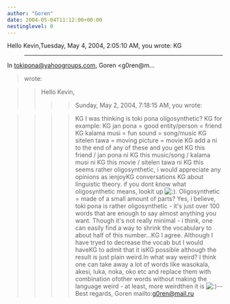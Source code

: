 ```yaml
---
author: "Goren"
date: 2004-05-04T11:12:00+00:00
nestinglevel: 0
---
```

Hello Kevin,Tuesday, May 4, 2004, 2:05:10 AM, you wrote:
KG
> ---
 In [tokipona@yahoogroups.com](mailto://tokipona@yahoogroups.com), Goren <g0ren@m...
> wrote:

>> Hello Kevin,
>>>> Sunday, May 2, 2004, 7:18:15 AM, you wrote:

>>>> KG
> I was thinking is toki pona oligosynthetic?
>>>> KG
> for example:
>>>> KG
> jan pona = good entity/person = friend
>>>> KG
> kalama musi = fun sound = song/music
>>>> KG
> sitelen tawa = moving picture = movie
>>>> KG
> add a ni to the end of any of these and you get
>>>> KG
> this friend / jan pona ni
>> KG
> this music/song / kalama musi ni
>> KG
> this movie / sitelen tawa ni
>>>> KG
> this seems rather oligosynthetic, i would appreciate any opinions as ienjoyKG
> conversations
>> KG
> about linguistic theory. if you dont know what oligosynthetic means, lookit up ![:)](images/smilies/icon_e_smile.gif "Smile").
>>>> Oligosynthetic = made of a small amount of parts? Yes, i believe,
>> toki pona is rather oligosynthetic - it's just over 100 words that are
>> enough to say almost anything you want. Though it's not really minimal - i
>> think, one can easily find a way to shrink the vocabulary to about half
>> of this number...KG
> I agree. Although I have tryed to decrease the vocab but I would haveKG
> to admit that it isKG
> possible although the result is just plain weird.In what way weird? I think one can take away a lot of words like wasokala, akesi, luka, noka, oko etc and replace them with combination ofother words without making the language weird - at least, more weirdthen it is ![:)](images/smilies/icon_e_smile.gif "Smile")\--
Best regards, Goren mailto:[g0ren@mail.ru](mailto://g0ren@mail.ru)